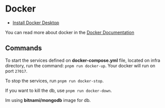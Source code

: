 # Docker

- [Install Docker Desktop](https://www.docker.com/products/docker-desktop)

You can read more about docker in the [Docker Documentation](https://docs.docker.com/)

## Commands

To start the services defined on **docker-compose.yml** file, located on infra directory, run the command:
`pnpm run docker-up`. Your docker will run on port `27017`.

To stop the services, run `pnpm run docker-stop`.

If you want to kill the db, use `pnpm run docker-down`.

Im using **bitnami/mongodb** image for db.
